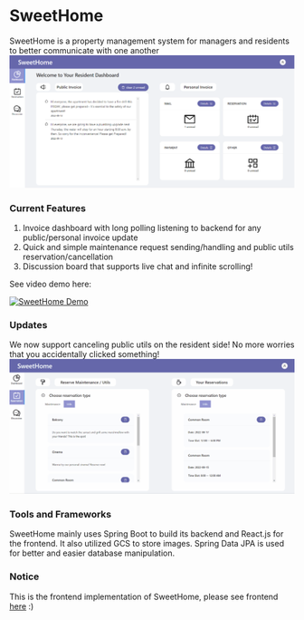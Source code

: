 # SweetHome
SweetHome is a property management system for managers and residents to better communicate with one another
![DashBoardPage](https://github.com/Jubilee101/SweetHome/blob/main/demoResources/sweethome.png)
### Current Features
1. Invoice dashboard with long polling listening to backend for any public/personal invoice update
2. Quick and simple maintenance request sending/handling and public utils reservation/cancellation
3. Discussion board that supports live chat and infinite scrolling!

See video demo here:

[![SweetHome Demo](https://res.cloudinary.com/marcomontalbano/image/upload/v1660682021/video_to_markdown/images/youtube--R0u2Kd4XH1c-c05b58ac6eb4c4700831b2b3070cd403.jpg)](https://www.youtube.com/watch?v=R0u2Kd4XH1c "SweetHome Demo")

### Updates
We now support canceling public utils on the resident side! No more worries that you accidentally clicked something!
![CancelReservation](https://github.com/Jubilee101/SweetHome/blob/main/demoResources/deleteReservation.gif)

### Tools and Frameworks
SweetHome mainly uses Spring Boot to build its backend and React.js for the frontend. It also utilized GCS to store images. 
Spring Data JPA is used for better and easier database manipulation.

### Notice
This is the frontend implementation of SweetHome, please see frontend [here](https://github.com/Jubilee101/SweetHomeFE) :)
